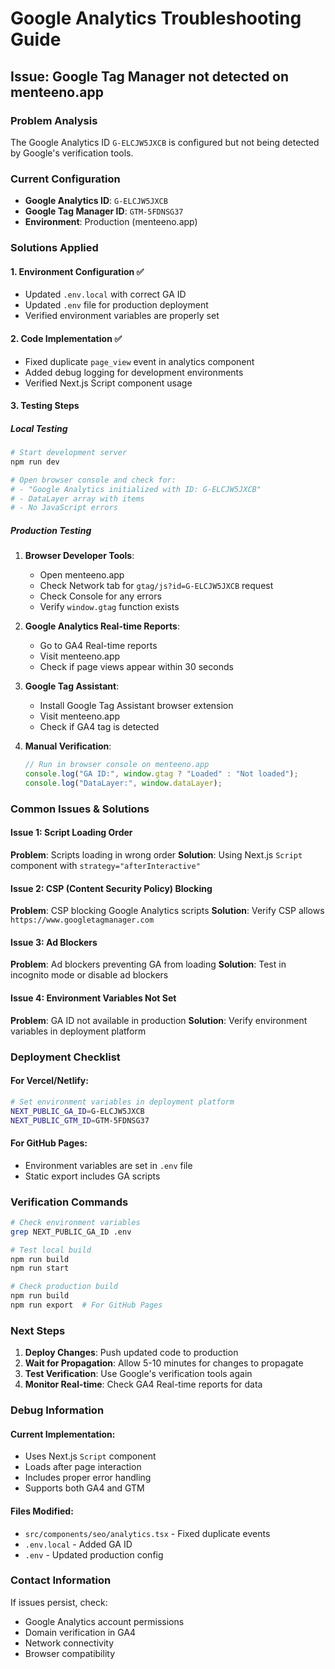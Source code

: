 # Google Analytics Troubleshooting Guide

## Issue: Google Tag Manager not detected on menteeno.app

### Problem Analysis

The Google Analytics ID `G-ELCJW5JXCB` is configured but not being detected by Google's verification tools.

### Current Configuration

- **Google Analytics ID**: `G-ELCJW5JXCB`
- **Google Tag Manager ID**: `GTM-5FDNSG37`
- **Environment**: Production (menteeno.app)

### Solutions Applied

#### 1. Environment Configuration ✅

- Updated `.env.local` with correct GA ID
- Updated `.env` file for production deployment
- Verified environment variables are properly set

#### 2. Code Implementation ✅

- Fixed duplicate `page_view` event in analytics component
- Added debug logging for development environments
- Verified Next.js Script component usage

#### 3. Testing Steps

##### Local Testing

```bash
# Start development server
npm run dev

# Open browser console and check for:
# - "Google Analytics initialized with ID: G-ELCJW5JXCB"
# - DataLayer array with items
# - No JavaScript errors
```

##### Production Testing

1. **Browser Developer Tools**:
   - Open menteeno.app
   - Check Network tab for `gtag/js?id=G-ELCJW5JXCB` request
   - Check Console for any errors
   - Verify `window.gtag` function exists

2. **Google Analytics Real-time Reports**:
   - Go to GA4 Real-time reports
   - Visit menteeno.app
   - Check if page views appear within 30 seconds

3. **Google Tag Assistant**:
   - Install Google Tag Assistant browser extension
   - Visit menteeno.app
   - Check if GA4 tag is detected

4. **Manual Verification**:
   ```javascript
   // Run in browser console on menteeno.app
   console.log("GA ID:", window.gtag ? "Loaded" : "Not loaded");
   console.log("DataLayer:", window.dataLayer);
   ```

### Common Issues & Solutions

#### Issue 1: Script Loading Order

**Problem**: Scripts loading in wrong order
**Solution**: Using Next.js `Script` component with `strategy="afterInteractive"`

#### Issue 2: CSP (Content Security Policy) Blocking

**Problem**: CSP blocking Google Analytics scripts
**Solution**: Verify CSP allows `https://www.googletagmanager.com`

#### Issue 3: Ad Blockers

**Problem**: Ad blockers preventing GA from loading
**Solution**: Test in incognito mode or disable ad blockers

#### Issue 4: Environment Variables Not Set

**Problem**: GA ID not available in production
**Solution**: Verify environment variables in deployment platform

### Deployment Checklist

#### For Vercel/Netlify:

```bash
# Set environment variables in deployment platform
NEXT_PUBLIC_GA_ID=G-ELCJW5JXCB
NEXT_PUBLIC_GTM_ID=GTM-5FDNSG37
```

#### For GitHub Pages:

- Environment variables are set in `.env` file
- Static export includes GA scripts

### Verification Commands

```bash
# Check environment variables
grep NEXT_PUBLIC_GA_ID .env

# Test local build
npm run build
npm run start

# Check production build
npm run build
npm run export  # For GitHub Pages
```

### Next Steps

1. **Deploy Changes**: Push updated code to production
2. **Wait for Propagation**: Allow 5-10 minutes for changes to propagate
3. **Test Verification**: Use Google's verification tools again
4. **Monitor Real-time**: Check GA4 Real-time reports for data

### Debug Information

#### Current Implementation:

- Uses Next.js `Script` component
- Loads after page interaction
- Includes proper error handling
- Supports both GA4 and GTM

#### Files Modified:

- `src/components/seo/analytics.tsx` - Fixed duplicate events
- `.env.local` - Added GA ID
- `.env` - Updated production config

### Contact Information

If issues persist, check:

- Google Analytics account permissions
- Domain verification in GA4
- Network connectivity
- Browser compatibility
